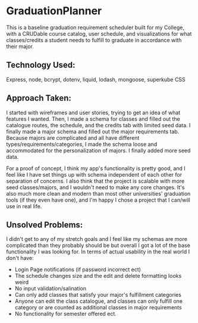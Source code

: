 # GraduationPlanner

This is a baseline graduation requirement scheduler built for my College, with a CRUDable course catalog, user schedule, and visualizations for what classes/credits a student needs to fulfill to graduate in accordance with their major.

## Technology Used:
Express, node, bcrypt, dotenv, liquid, lodash, mongoose, superkube CSS

## Approach Taken:
I started with wireframes and user stories, trying to get an idea of what features I wanted. Then, I made a schema for classes and filled out the catalogue routes, the schedule, and the credits tab with limited seed data. I finally made a major schema and filled out the major requirements tab. Because majors are complicated and all have different types/requirements/categories, I made the schema loose and accommodated for the personalization of majors. I finally added more seed data.

For a proof of concept, I think my app's functionality is pretty good, and I feel like I have set things up with schema independent of each other for separation of concerns. I also think that the project is scalable with more seed classes/majors, and I wouldn't need to make any core changes. It's also much more clean and modern than most other universities' graduation tools (if they even have one), and I'm happy I chose a project that I can/will use in real life.

## Unsolved Problems:
I didn't get to any of my stretch goals and I feel like my schemas are more complicated than they probably should be but overall I got a lot of the base functionality I was looking for. In terms of actual usability in the real world I don't have:

<ul>
    <li>Login Page notifications (if password incorrect ect)</li>
    <li>The schedule changes size and the edit and delete formatting looks weird</li>
    <li>No input validation/salination</li>
    <li>Can only add classes that satisfy your major's fulfillment categories</li>
    <li>Anyone can edit the class catalogue, and classes can only fulfill one category or are counted as additional classes in major requirements</li>
    <li>No functionality for semester offered ect.</li>
</ul>